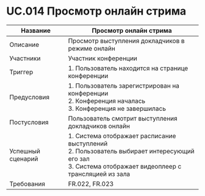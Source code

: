 # UC.014 Просмотр онлайн стрима
<!-- Подробное описание сценария использования системы с привязкой к ролям участников и задействованным бизнес-сущностям 
https://confluence.mts.ru/pages/viewpage.action?pageId=375782119 
-->

<!-- 
    Примечание для проверяющего:
    Поменял формат таблицы на HTML, т.к. в Markdown-таблицах очень трудно работать с многострочным текстом
-->

<table>
    <thead>
        <th>Название</th>
        <th>Просмотр онлайн стрима</th>
    </thead>
    <tbody>
        <tr>
            <td>Описание</td>
            <td>Просмотр выступления докладчиков в режиме онлайн</td>
        </tr>
        <tr>
            <td>Участники</td>
            <td>Участник конференции</td>
        </tr>
        <tr>
            <td>Триггер</td>
            <td>
                1. Пользователь находится на странице конференции</br>
            </td>
        </tr>
        <tr>
            <td>Предусловия</td>
            <td>
                1. Пользователь зарегистрирован на конференции</br>
                2. Конференция началась</br>
                3. Конференция не завершилась</br>
            </td>
        </tr>
        <tr>
            <td>Постусловия</td>
            <td>Пользователь смотрит выступления докладчиков онлайн</td>
        </tr>
        <tr>
            <td>Успешный сценарий</td>
            <td>
                1. Система отображает расписание выступлений</br>
                2. Пользователь выбирает интересующий его зал</br>
                3. Система отображает видеоплеер с трансляцией из зала
            </td>
        </tr>
        <tr>
            <td>Требования</td>
            <td>FR.022, FR.023</td>
        </tr>
    </tbody>
</table>